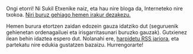 <!--
..title: Ongi etorri nire blogera!
-->

Ongi etorri! Ni Sukil Etxenike naiz, eta hau nire bloga da, Interneteko nire txokoa. [Niri buruz gehiago hemen irakur dezakezu.][about]

Hemen burura etortzen zaidan edozein gauza idatziko dut (seguruenik gehienetan ordenagailuei eta irisgarritasunari buruzko gauzak). Gutxienez ilean behin  idaztea espero dut.  Nolanahi ere, [harpidetu RSS jariora][rss], eta partekatu nire edukia gustatzen bazaizu. Hurrengorarte!

[about]: /eu/about
[rss]: /eu/rss.xml
